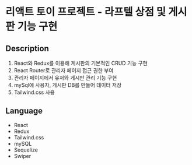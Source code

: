 # 리액트 토이 프로젝트 - 라프텔 상점 및 게시판 기능 구현

## Description
1. React와 Redux를 이용해 게시판의 기본적인 CRUD 기능 구현
2. React Router로 관리자 페이지 접근 권한 부여
3. 관리자 페이지에서 유저와 게시판 관리 기능 구현 
4. mySql에 사용자, 게시판 DB를 만들어 데이터 저장
5. Tailwind.css 사용

## Language
- React 
- Redux
- Tailwind.css 
- mySQL
- Sequelize
- Swiper
